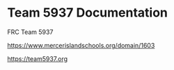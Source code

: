# Team 5937 Documentation

FRC Team 5937

https://www.mercerislandschools.org/domain/1603

https://team5937.org